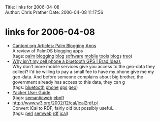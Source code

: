 Title: links for 2006-04-08  
Author: Chris Prather
Date: 2006-04-08 11:17:56

# links for 2006-04-08
<ul class="delicious">
	<li>
		<div class="delicious-link"><a href="http://www.cantoni.org/articles/palmblogging">Cantoni.org Articles: Palm Blogging Apps</a></div>
		<div class="delicious-extended">A review of PalmOS blogging apps</div>
		<div class="delicious-tags">(tags: <a href="http://del.icio.us/perigrin/palm">palm</a> <a href="http://del.icio.us/perigrin/blogging">blogging</a> <a href="http://del.icio.us/perigrin/blog">blog</a> <a href="http://del.icio.us/perigrin/software">software</a> <a href="http://del.icio.us/perigrin/mobile">mobile</a> <a href="http://del.icio.us/perigrin/tools">tools</a> <a href="http://del.icio.us/perigrin/blogs">blogs</a> <a href="http://del.icio.us/perigrin/treo">treo</a>)</div>
	</li>
	<li>
		<div class="delicious-link"><a href="http://ideas.4brad.com/node/386">Why isn't my cell phone a bluetooth GPS | Brad Ideas</a></div>
		<div class="delicious-extended">Why don't more mobile services give you access to the geo-data they collect? I'd be willing to pay a small fee to have my phone give me my geo-data. And before someone complains about big brother, the government already has access to this data, they can g</div>
		<div class="delicious-tags">(tags: <a href="http://del.icio.us/perigrin/bluetooth">bluetooth</a> <a href="http://del.icio.us/perigrin/phone">phone</a> <a href="http://del.icio.us/perigrin/gps">gps</a> <a href="http://del.icio.us/perigrin/geo">geo</a>)</div>
	</li>
	<li>
		<div class="delicious-link"><a href="http://www.w3.org/1999/02/26-modules/User/Yacker">Yacker User Guide</a></div>
		<div class="delicious-tags">(tags: <a href="http://del.icio.us/perigrin/semanticweb">semanticweb</a> <a href="http://del.icio.us/perigrin/ebnf">ebnf</a>)</div>
	</li>
	<li>
		<div class="delicious-link"><a href="http://www.w3.org/2002/12/cal/ical2rdf.pl">http://www.w3.org/2002/12/cal/ical2rdf.pl</a></div>
		<div class="delicious-extended">Convert iCal to RDF, fairly old but possibly useful...</div>
		<div class="delicious-tags">(tags: <a href="http://del.icio.us/perigrin/perl">perl</a> <a href="http://del.icio.us/perigrin/semweb">semweb</a> <a href="http://del.icio.us/perigrin/rdf">rdf</a> <a href="http://del.icio.us/perigrin/ical">ical</a>)</div>
	</li>
</ul>

